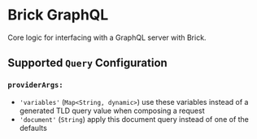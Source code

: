 # Brick GraphQL

Core logic for interfacing with a GraphQL server with Brick.


## Supported `Query` Configuration

### `providerArgs:`

* `'variables'` (`Map<String, dynamic>`) use these variables instead of a generated TLD query value when composing a request
* `'document'` (`String`) apply this document query instead of one of the defaults
